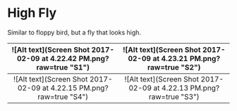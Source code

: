 # High Fly
Similar to floppy bird, but a fly that looks high.

![Alt text](Screen Shot 2017-02-09 at 4.22.42 PM.png?raw=true "S1")  |  ![Alt text](Screen Shot 2017-02-09 at 4.23.21 PM.png?raw=true "S2")
:-------------------------:|:-------------------------:
![Alt text](Screen Shot 2017-02-09 at 4.22.15 PM.png?raw=true "S4")  |  ![Alt text](Screen Shot 2017-02-09 at 4.22.13 PM.png?raw=true "S3")





